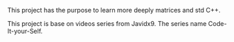 This project has the purpose to learn more deeply matrices and std C++.

This project is base on videos series from Javidx9. The series name Code-It-your-Self.